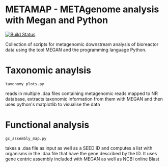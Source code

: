 # METAMAP - METAgenome analysis with Megan and Python
[![Build Status](https://travis-ci.com/lucass122/METAMAP.svg?branch=master)](https://travis-ci.com/lucass122/METAMAP)

Collection of scripts for metagenomic downstream analysis of bioreactor data using the tool MEGAN and the programming language Python.

# Taxonomic anaylsis

```
taxonomy_plots.py
```

reads in multiple .daa files containing metagenomic reads mapped to NR database, extracts taxonomic information from them with MEGAN and then uses python's matplotlib to visualise the data

# Functional analysis


```
gc_assembly_map.py
```

takes a .daa file as input as well as a SEED ID and computes a list with organisms in the .daa file that have the gene described by the ID. It uses gene centric assembly included with MEGAN as well as NCBI online Blast
